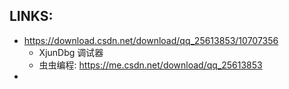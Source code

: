 
## LINKS:
* https://download.csdn.net/download/qq_25613853/10707356
  * XjunDbg 调试器
  * 虫虫编程: https://me.csdn.net/download/qq_25613853
* 

